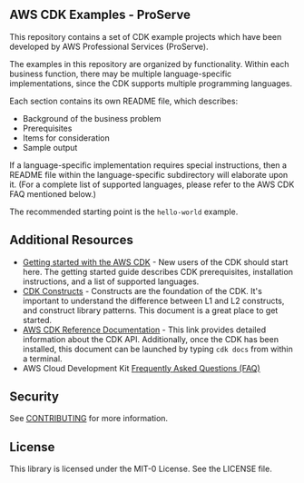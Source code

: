 ## AWS CDK Examples - ProServe

This repository contains a set of CDK example projects which have been developed by
AWS Professional Services (ProServe).

The examples in this repository are organized by functionality. Within each
business function, there may be multiple language-specific implementations, since the
CDK supports multiple programming languages.

Each section contains its own README file, which describes:
 - Background of the business problem
 - Prerequisites
 - Items for consideration
 - Sample output

If a language-specific implementation requires special instructions, then a README file within
the language-specific subdirectory will elaborate upon it. (For a complete list of supported
languages, please refer to the AWS CDK FAQ mentioned below.)

The recommended starting point is the `hello-world` example.

## Additional Resources

 - [Getting started with the AWS CDK](https://docs.aws.amazon.com/cdk/latest/guide/getting_started.html) -
   New users of the CDK should start here. The getting started guide describes CDK prerequisites,
   installation instructions, and a list of supported languages.
 - [CDK Constructs](https://docs.aws.amazon.com/cdk/latest/guide/constructs.html) - 
   Constructs are the foundation of the CDK. It's important to understand the difference between L1 and
   L2 constructs, and construct library patterns. This document is a great place to get started.
 - [AWS CDK Reference Documentation](https://docs.aws.amazon.com/cdk/api/latest/) - This link provides
   detailed information about the CDK API. Additionally, once the CDK has been installed, this
   document can be launched by typing `cdk docs` from within a terminal.
 - AWS Cloud Development Kit [Frequently Asked Questions (FAQ)](https://aws.amazon.com/cdk/faqs/)


## Security

See [CONTRIBUTING](CONTRIBUTING.md#security-issue-notifications) for more information.

## License

This library is licensed under the MIT-0 License. See the LICENSE file.

